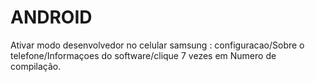 # ANDROID

Ativar modo desenvolvedor no celular samsung : configuracao/Sobre o telefone/Informaçoes do software/clique 7 vezes em Numero de compilação.

